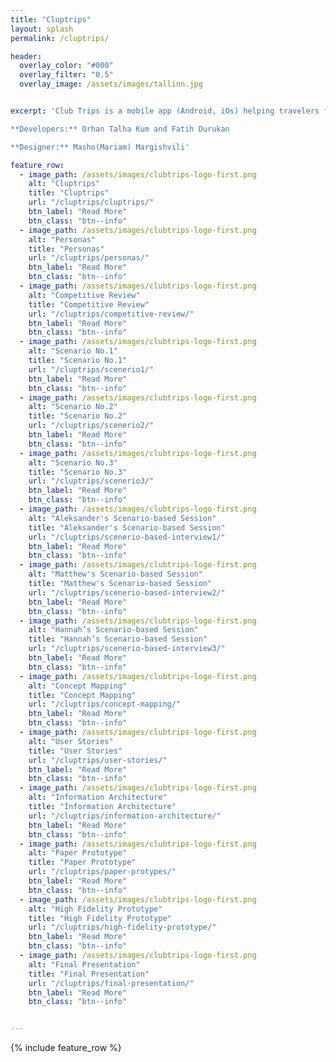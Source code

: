 ```yaml
---
title: "Cluptrips"
layout: splash
permalink: /cluptrips/

header:
  overlay_color: "#000"
  overlay_filter: "0.5"
  overlay_image: /assets/images/tallinn.jpg


excerpt: 'Club Trips is a mobile app (Android, iOs) helping travelers find underground electronic music clubs worldwide. As well as that, it makes sure that clubbers never lose their party crew while being at the event.

**Developers:** Orhan Talha Kum and Fatih Durukan

**Designer:** Masho(Mariam) Margishvili'

feature_row:
  - image_path: /assets/images/clubtrips-logo-first.png
    alt: "Cluptrips"
    title: "Cluptrips"
    url: "/cluptrips/cluptrips/"
    btn_label: "Read More"
    btn_class: "btn--info"
  - image_path: /assets/images/clubtrips-logo-first.png
    alt: "Personas"
    title: "Personas"
    url: "/cluptrips/personas/"
    btn_label: "Read More"
    btn_class: "btn--info"
  - image_path: /assets/images/clubtrips-logo-first.png
    alt: "Competitive Review"
    title: "Competitive Review"
    url: "/cluptrips/competitive-review/"
    btn_label: "Read More"
    btn_class: "btn--info"
  - image_path: /assets/images/clubtrips-logo-first.png
    alt: "Scenario No.1"
    title: "Scenario No.1"
    url: "/cluptrips/scenerio1/"
    btn_label: "Read More"
    btn_class: "btn--info"
  - image_path: /assets/images/clubtrips-logo-first.png
    alt: "Scenario No.2"
    title: "Scenario No.2"
    url: "/cluptrips/scenerio2/"
    btn_label: "Read More"
    btn_class: "btn--info"
  - image_path: /assets/images/clubtrips-logo-first.png
    alt: "Scenario No.3"
    title: "Scenario No.3"
    url: "/cluptrips/scenerio3/"
    btn_label: "Read More"
    btn_class: "btn--info"
  - image_path: /assets/images/clubtrips-logo-first.png
    alt: "Aleksander's Scenario-based Session"
    title: "Aleksander's Scenario-based Session"
    url: "/cluptrips/scenerio-based-interview1/"
    btn_label: "Read More"
    btn_class: "btn--info"
  - image_path: /assets/images/clubtrips-logo-first.png
    alt: "Matthew's Scenario-based Session"
    title: "Matthew's Scenario-based Session"
    url: "/cluptrips/scenerio-based-interview2/"
    btn_label: "Read More"
    btn_class: "btn--info"
  - image_path: /assets/images/clubtrips-logo-first.png
    alt: "Hannah’s Scenario-based Session"
    title: "Hannah’s Scenario-based Session"
    url: "/cluptrips/scenerio-based-interview3/"
    btn_label: "Read More"
    btn_class: "btn--info"
  - image_path: /assets/images/clubtrips-logo-first.png
    alt: "Concept Mapping"
    title: "Concept Mapping"
    url: "/cluptrips/concept-mapping/"
    btn_label: "Read More"
    btn_class: "btn--info"
  - image_path: /assets/images/clubtrips-logo-first.png
    alt: "User Stories"
    title: "User Stories"
    url: "/cluptrips/user-stories/"
    btn_label: "Read More"
    btn_class: "btn--info"
  - image_path: /assets/images/clubtrips-logo-first.png
    alt: "Information Architecture"
    title: "Information Architecture"
    url: "/cluptrips/information-architecture/"
    btn_label: "Read More"
    btn_class: "btn--info"
  - image_path: /assets/images/clubtrips-logo-first.png
    alt: "Paper Prototype"
    title: "Paper Prototype"
    url: "/cluptrips/paper-protypes/"
    btn_label: "Read More"
    btn_class: "btn--info"
  - image_path: /assets/images/clubtrips-logo-first.png
    alt: "High Fidelity Prototype"
    title: "High Fidelity Prototype"
    url: "/cluptrips/high-fidelity-prototype/"
    btn_label: "Read More"
    btn_class: "btn--info"
  - image_path: /assets/images/clubtrips-logo-first.png
    alt: "Final Presentation"
    title: "Final Presentation"
    url: "/cluptrips/final-presentation/"
    btn_label: "Read More"
    btn_class: "btn--info"


---
```




{% include feature_row %}
